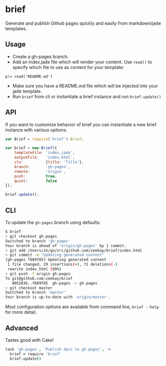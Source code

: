 # brief
Generate and publish Github pages quickly and easily from markdown/jade
templates.

## Usage
- Create a gh-pages branch.
- Add an index.jade file which will render your content. Use `read()` to specify which file to use as content for your template:

```jade
p!= read('README.md')
```

- Make sure you have a README.md file which will be injected into your jade template.
- Run `brief` from cli or instantiate a brief instance and run `brief.update()`

## API
If you want to customize behavior of brief you can instantiate a new brief
instance with various options:

```javascript
var Brief = require('brief').Brief;

var brief = new Brief({
    templateFile: 'index.jade',
    outputFile:   'index.html',
    ctx:          {title: 'Title'},
    branch:       'gh-pages',
    remote:       'origin',
    push:         true,
    quiet:        false
});

brief.update();
```

## CLI
To update the `gh-pages` branch using defaults:

```bash
$ brief
> git checkout gh-pages
Switched to branch 'gh-pages'
Your branch is ahead of 'origin/gh-pages' by 1 commit.
> git add /Users/zk/go/src/github.com/zeekay/brief/index.html
> git commit -m "Updating generated content"
[gh-pages f869f85] Updating generated content
 1 file changed, 29 insertions(+), 71 deletions(-)
 rewrite index.html (99%)
> git push -f origin gh-pages
To git@github.com:zeekay/brief
   0052836..f869f85  gh-pages -> gh-pages
> git checkout master
Switched to branch 'master'
Your branch is up-to-date with 'origin/master'.
```

Most configuration options are available from command line, `brief --help` for
more detail.

## Advanced
Tastes good with Cake!

```coffeescript
task 'gh-pages', 'Publish docs to gh-pages', ->
  brief = require 'brief'
  brief.update()
```


